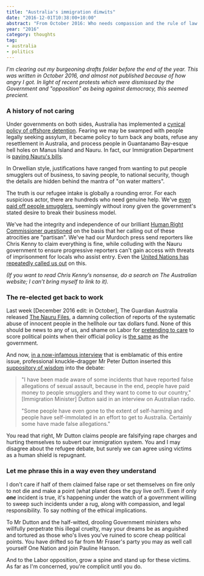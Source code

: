 ```yaml
---
title: "Australia's immigration dimwits"
date: "2016-12-01T10:38:00+10:00"
abstract: "From October 2016: Who needs compassion and the rule of law when you can just lock people up indefinitely?"
year: "2016"
category: thoughts
tag:
- australia
- politics
---
```

<p style="font-style:italic">I'm clearing out my burgeoning drafts folder before the end of the year. This was written in October 2016, and almost not published because of how angry I got. In light of recent protests which were dismissed by the Government and "opposition" as being against democracy, this seemed precient.</p>

### A history of not caring

Under governments on both sides, Australia has implemented a [cynical policy of offshore detention](https://www.humanrights.gov.au/publications/last-resort-national-inquiry-children-immigration-detention/6-australias-immigration). Fearing we may be swamped with people legally seeking assylum, it became policy to turn back any boats, refuse any resettlement in Australia, and process people in Guantanamo Bay-esque hell holes on Manus Island and Nauru. In fact, our Immigration Department is [paying Nauru's bills](http://michaeljfield.tumblr.com/post/122213340378/nauru-australias-stressed-client-state).

In Orwellian style, justifications have ranged from wanting to put people smugglers out of business, to saving people, to national security, though the details are hidden behind the mantra of "on water matters".

The truth is our refugee intake is globally a rounding error. For each suspicious actor, there are hundreds who need genuine help. We've [even paid off people smugglers](http://www.smh.com.au/federal-politics/political-news/asylum-boat-turnbacks-australia-paid-people-smugglers-under-former-labor-government-20150615-ghotbt.html), seemingly without irony given the government's stated desire to break their business model.

We've had the integrity and independence of our brilliant [Human Right Commissioner questioned](https://www.thesaturdaypaper.com.au/news/politics/2015/06/13/abbotts-war-gillian-triggs/14341176002000) on the basis that her calling out of these atrocities are "partisan". We've had our Murdoch press send reporters like Chris Kenny to claim everything is fine, while colluding with the Nauru government to ensure progressive reporters can't gain access with threats of imprisonment for locals who assist entry. Even the [United Nations has repeatedly called us out](http://www.abc.net.au/news/2014-11-11/un-committee-flags-concerns-about-australian-policy/5882190) on this.

<p style="font-style:italic">(If you want to read Chris Kenny’s nonsense, do a search on The Australian website; I can’t bring myself to link to it).</p>

### The re-elected get back to work

Last week \[December 2016 edit: in October\], The Guardian Australia released [The Nauru Files](https://www.theguardian.com/australia-news/australian-immigration-and-asylum), a damning collection of reports of the systematic abuse of innocent people in the hellhole our tax dollars fund. None of this should be news to any of us, and shame on Labor for [pretending to care](https://www.theguardian.com/australia-news/2016/aug/13/the-nauru-files-labor-to-call-for-parliamentary-inquiry-into-abuse-allegations) to score political points when their official policy is [the same](https://www.theguardian.com/australia-news/2016/may/01/asylum-seekers-greens-use-labors-key-weakness-to-attack-shortens-stronghold) as the government.

And now, [in a now-infamous interview](http://www.straitstimes.com/asia/australianz/australia-accuses-refugees-of-falsely-reporting-sexual-abuse) that is emblamatic of this entire issue, professional knuckle–dragger Mr Peter Dutton inserted this [suppository of wisdom](http://edition.cnn.com/2013/08/12/world/asia/australia-abbott-suppository-gaffe/index.html) into the debate:

> "I have been made aware of some incidents that have reported false allegations of sexual assault, because in the end, people have paid money to people smugglers and they want to come to our country," [Immigration Minister] Dutton said in an interview on Australian radio.
>
> "Some people have even gone to the extent of self-harming and people have self-immolated in an effort to get to Australia. Certainly some have made false allegations."

You read that right, Mr Dutton claims people are falsifying rape charges and hurting themselves to subvert our immigration system. You and I may disagree about the refugee debate, but surely we can agree using victims as a human shield is repugnant.

### Let me phrase this in a way even they understand

I don't care if half of them claimed false rape or set themselves on fire only to not die and make a point (what planet does the guy live on?). Even if only ***one*** incident is true, it's happening under the watch of a government willing to sweep such incidents under a rug, along with compassion, and legal responsibility. To say nothing of the ethical implications.

To Mr Dutton and the half-witted, drooling Government ministers who willfully perpetrate this illegal cruelty, may your dreams be as anguished and tortured as those who's lives you've ruined to score cheap political points. You have drifted so far from Mr Fraser's party you may as well call yourself One Nation and join Pauline Hanson.

And to the Labor opposition, grow a spine and stand up for these victims. As far as I'm concerned, you're complicit until you do.

